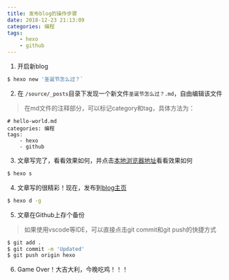 ```yaml
---
title: 发布blog的操作步骤
date: 2018-12-23 21:13:09
categories: 编程
tags: 
    - hexo
    - github
---
```


1. 开启新blog

```bash
$ hexo new '圣诞节怎么过？`
```

2. 在 `/source/_posts`目录下发现一个新文件`圣诞节怎么过？.md`，自由编辑该文件
> 在md文件的注释部分，可以标记category和tag，具体方法为：
```
# hello-world.md
categories: 编程
tags: 
    - hexo
    - github
```

3. 文章写完了，看看效果如何，并点击[本地浏览器地址](http://localhost:4000)看看效果如何

```bash
$ hexo s
```

4. 文章写的很精彩！现在，发布到[blog主页](https://nokiam9.github.io)

```bash
$ hexo d -g
```

5. 文章在Github上存个备份
> 如果使用vscode等IDE，可以直接点击git commit和git push的快捷方式

```bash
$ git add .
$ git commit -m 'Updated'
$ git push origin hexo
```

6. Game Over！大吉大利，今晚吃鸡！！！